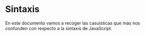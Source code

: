 # Sintaxis

En este documento vamos a recoger las casuísticas que más nos confunden con respecto a la sintaxis de JavaScript.

